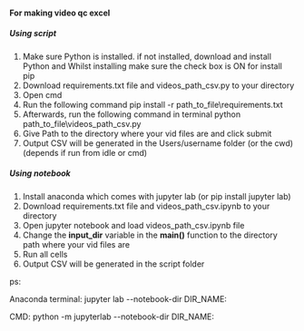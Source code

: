 #### For making video qc excel

##### Using script
1. Make sure Python is installed. if not installed, download and install Python and Whilst installing make sure the check box is ON for install pip
2. Download requirements.txt file and videos_path_csv.py to your directory
3. Open cmd
4. Run the following command 
    pip install -r path_to_file\requirements.txt
4. Afterwards, run the following command in terminal
    python path_to_file\videos_path_csv.py
5. Give Path to the directory where your vid files are and click submit
6. Output CSV will be generated in the Users/username folder (or the cwd) (depends if run from idle or cmd)

##### Using notebook
1. Install anaconda which comes with jupyter lab (or pip install jupyter lab)
2. Download requirements.txt file and videos_path_csv.ipynb to your directory
3. Open jupyter notebook and load videos_path_csv.ipynb file
4. Change the **input_dir** variable in the **main()** function to the directory path where your vid files are
5. Run all cells
6. Output CSV will be generated in the script folder


  ps:
  
  Anaconda terminal: jupyter lab --notebook-dir DIR_NAME:
  
  CMD: python -m jupyterlab --notebook-dir DIR_NAME: 
